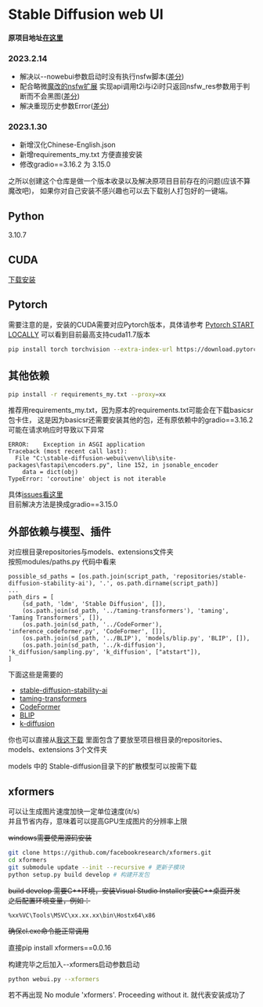 # Stable Diffusion web UI
#### 原项目地址[在这里](https://github.com/AUTOMATIC1111/stable-diffusion-webui)

### 2023.2.14
- 解决以--nowebui参数启动时没有执行nsfw脚本([差分](https://github.com/jqllxew/stable-diffusion-webui/commit/a4c75b143485eba23f46e8ef4f640e974517c301#diff-e093b909cce8fa9f0d7a77571607f8a1f9733c18d6e68ca2d03699c962df6fb5))
- 配合略微[魔改的nsfw扩展](https://github.com/jqllxew/stable-diffusion-webui-nsfw-censor)
  实现api调用t2i与i2i时只返回nsfw_res参数用于判断而不会黑图([差分](https://github.com/jqllxew/stable-diffusion-webui/commit/5309641965b7e41dc0dfe57587b265567a649aeb))
- 解决重现历史参数Error([差分](https://github.com/jqllxew/stable-diffusion-webui/commit/36d34026f47b75d9ad42119da23c326ea2384f29))
### 2023.1.30
- 新增汉化Chinese-English.json
- 新增requirements_my.txt 方便直接安装
- 修改gradio==3.16.2 为 3.15.0

之所以创建这个仓库是做一个版本收录以及解决原项目目前存在的问题(应该不算魔改吧)，
如果你对自己安装不感兴趣也可以去下载别人打包好的一键端。

## Python 
3.10.7 

## CUDA
[下载安装](https://developer.nvidia.com/cuda-downloads)

## Pytorch
需要注意的是，安装的CUDA需要对应Pytorch版本，具体请参考 [Pytorch START LOCALLY](https://pytorch.org/get-started/locally/)
可以看到目前最高支持cuda11.7版本
```bash
pip install torch torchvision --extra-index-url https://download.pytorch.org/whl/cu117 --proxy=xx
```

## 其他依赖
```bash
pip install -r requirements_my.txt --proxy=xx
```
推荐用requirements_my.txt，因为原本的requirements.txt可能会在下载basicsr包卡住，
这是因为basicsr还需要安装其他的包，还有原依赖中的gradio==3.16.2可能在请求响应时导致以下异常
```
ERROR:    Exception in ASGI application
Traceback (most recent call last):
  File "C:\stable-diffusion-webui\venv\lib\site-packages\fastapi\encoders.py", line 152, in jsonable_encoder
    data = dict(obj)
TypeError: 'coroutine' object is not iterable
```
具体[issues看这里](https://github.com/AUTOMATIC1111/stable-diffusion-webui/issues/6966) \
目前解决方法是换成gradio==3.15.0

## 外部依赖与模型、插件
对应根目录repositories与models、extensions文件夹 \
按照modules/paths.py 代码中看来
```
possible_sd_paths = [os.path.join(script_path, 'repositories/stable-diffusion-stability-ai'), '.', os.path.dirname(script_path)]
...
path_dirs = [
    (sd_path, 'ldm', 'Stable Diffusion', []),
    (os.path.join(sd_path, '../taming-transformers'), 'taming', 'Taming Transformers', []),
    (os.path.join(sd_path, '../CodeFormer'), 'inference_codeformer.py', 'CodeFormer', []),
    (os.path.join(sd_path, '../BLIP'), 'models/blip.py', 'BLIP', []),
    (os.path.join(sd_path, '../k-diffusion'), 'k_diffusion/sampling.py', 'k_diffusion', ["atstart"]),
]
```
下面这些是需要的
- [stable-diffusion-stability-ai](https://github.com/Stability-AI/stablediffusion)
- [taming-transformers](https://github.com/CompVis/taming-transformers)
- [CodeFormer](https://github.com/sczhou/CodeFormer)
- [BLIP](https://github.com/salesforce/BLIP)
- [k-diffusion](https://github.com/crowsonkb/k-diffusion)

你也可以直接从[我这下载](https://pan.baidu.com/s/1MCXTdSLCUcCBHQm2kq5nPw?pwd=zona)
里面包含了要放至项目根目录的repositories、models、extensions 3个文件夹

models 中的 Stable-diffusion目录下的扩散模型可以按需下载

## xformers

可以让生成图片速度加快一定单位速度(it/s) \
并且节省内存，意味着可以提高GPU生成图片的分辨率上限

~~windows需要使用源码安装~~
```bash
git clone https://github.com/facebookresearch/xformers.git
cd xformers
git submodule update --init --recursive # 更新子模块
python setup.py build develop # 构建开发包
```
~~build develop 需要C++环境，安装Visual Studio Installer安装C++桌面开发 \
之后配置环境变量，例如：~~
```
%xx%VC\Tools\MSVC\xx.xx.xx\bin\Hostx64\x86
```
~~确保cl.exe命令能正常调用~~

直接pip install xformers==0.0.16

构建完毕之后加入--xformers启动参数启动
```bash
python webui.py --xformers
```
若不再出现 No module 'xformers'. Proceeding without it. 就代表安装成功了